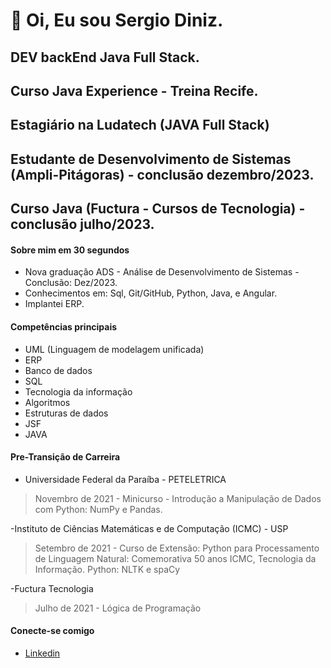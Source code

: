 # 👋 Oi, Eu sou Sergio Diniz.

## DEV backEnd Java Full Stack.

## Curso Java Experience - Treina Recife.
## Estagiário na Ludatech (JAVA Full Stack)
## Estudante de Desenvolvimento de Sistemas (Ampli-Pitágoras) - conclusão dezembro/2023.
## Curso Java (Fuctura - Cursos de Tecnologia) - conclusão julho/2023.

#### Sobre mim em 30 segundos
- Nova graduação ADS - Análise de Desenvolvimento de Sistemas - Conclusão: Dez/2023.
- Conhecimentos em: Sql, Git/GitHub, Python, Java, e Angular.
- Implantei ERP.

#### Competências principais

- UML (Linguagem de modelagem unificada)
- ERP
- Banco de dados
- SQL
- Tecnologia da informação
- Algoritmos
- Estruturas de dados
- JSF
- JAVA


#### Pre-Transição de Carreira
- Universidade Federal da Paraíba - PETELETRICA
> Novembro de 2021 - Minicurso - Introdução a Manipulação de Dados com Python: NumPy e Pandas.


-Instituto de Ciências Matemáticas e de Computação (ICMC) - USP
>Setembro de 2021 - Curso de Extensão: Python para Processamento de Linguagem Natural: Comemorativa 50 anos ICMC, Tecnologia da Informação.
>Python: NLTK e spaCy

-Fuctura Tecnologia 
>Julho de 2021 - Lógica de Programação 

#### Conecte-se comigo

- [Linkedin](https://www.linkedin.com/in/sergiodiniz424139195/)
<!---
rootsdm/rootsdm is a ✨ special ✨ repository because its `README.md` (this file) appears on your GitHub profile.
You can click the Preview link to take a look at your changes.
--->
